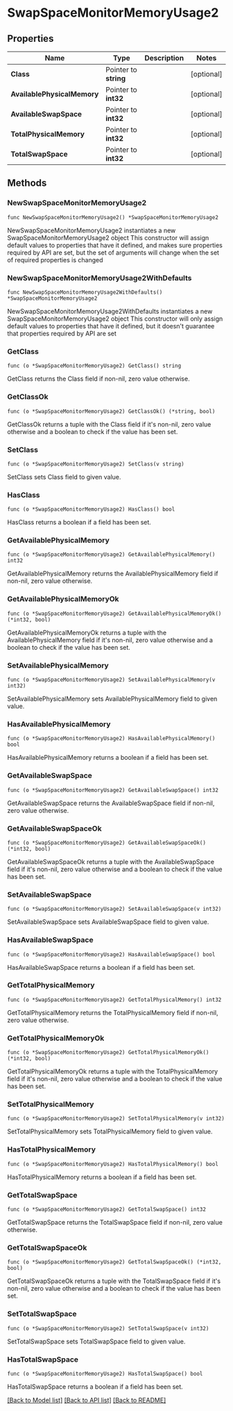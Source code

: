 # SwapSpaceMonitorMemoryUsage2

## Properties

Name | Type | Description | Notes
------------ | ------------- | ------------- | -------------
**Class** | Pointer to **string** |  | [optional] 
**AvailablePhysicalMemory** | Pointer to **int32** |  | [optional] 
**AvailableSwapSpace** | Pointer to **int32** |  | [optional] 
**TotalPhysicalMemory** | Pointer to **int32** |  | [optional] 
**TotalSwapSpace** | Pointer to **int32** |  | [optional] 

## Methods

### NewSwapSpaceMonitorMemoryUsage2

`func NewSwapSpaceMonitorMemoryUsage2() *SwapSpaceMonitorMemoryUsage2`

NewSwapSpaceMonitorMemoryUsage2 instantiates a new SwapSpaceMonitorMemoryUsage2 object
This constructor will assign default values to properties that have it defined,
and makes sure properties required by API are set, but the set of arguments
will change when the set of required properties is changed

### NewSwapSpaceMonitorMemoryUsage2WithDefaults

`func NewSwapSpaceMonitorMemoryUsage2WithDefaults() *SwapSpaceMonitorMemoryUsage2`

NewSwapSpaceMonitorMemoryUsage2WithDefaults instantiates a new SwapSpaceMonitorMemoryUsage2 object
This constructor will only assign default values to properties that have it defined,
but it doesn't guarantee that properties required by API are set

### GetClass

`func (o *SwapSpaceMonitorMemoryUsage2) GetClass() string`

GetClass returns the Class field if non-nil, zero value otherwise.

### GetClassOk

`func (o *SwapSpaceMonitorMemoryUsage2) GetClassOk() (*string, bool)`

GetClassOk returns a tuple with the Class field if it's non-nil, zero value otherwise
and a boolean to check if the value has been set.

### SetClass

`func (o *SwapSpaceMonitorMemoryUsage2) SetClass(v string)`

SetClass sets Class field to given value.

### HasClass

`func (o *SwapSpaceMonitorMemoryUsage2) HasClass() bool`

HasClass returns a boolean if a field has been set.

### GetAvailablePhysicalMemory

`func (o *SwapSpaceMonitorMemoryUsage2) GetAvailablePhysicalMemory() int32`

GetAvailablePhysicalMemory returns the AvailablePhysicalMemory field if non-nil, zero value otherwise.

### GetAvailablePhysicalMemoryOk

`func (o *SwapSpaceMonitorMemoryUsage2) GetAvailablePhysicalMemoryOk() (*int32, bool)`

GetAvailablePhysicalMemoryOk returns a tuple with the AvailablePhysicalMemory field if it's non-nil, zero value otherwise
and a boolean to check if the value has been set.

### SetAvailablePhysicalMemory

`func (o *SwapSpaceMonitorMemoryUsage2) SetAvailablePhysicalMemory(v int32)`

SetAvailablePhysicalMemory sets AvailablePhysicalMemory field to given value.

### HasAvailablePhysicalMemory

`func (o *SwapSpaceMonitorMemoryUsage2) HasAvailablePhysicalMemory() bool`

HasAvailablePhysicalMemory returns a boolean if a field has been set.

### GetAvailableSwapSpace

`func (o *SwapSpaceMonitorMemoryUsage2) GetAvailableSwapSpace() int32`

GetAvailableSwapSpace returns the AvailableSwapSpace field if non-nil, zero value otherwise.

### GetAvailableSwapSpaceOk

`func (o *SwapSpaceMonitorMemoryUsage2) GetAvailableSwapSpaceOk() (*int32, bool)`

GetAvailableSwapSpaceOk returns a tuple with the AvailableSwapSpace field if it's non-nil, zero value otherwise
and a boolean to check if the value has been set.

### SetAvailableSwapSpace

`func (o *SwapSpaceMonitorMemoryUsage2) SetAvailableSwapSpace(v int32)`

SetAvailableSwapSpace sets AvailableSwapSpace field to given value.

### HasAvailableSwapSpace

`func (o *SwapSpaceMonitorMemoryUsage2) HasAvailableSwapSpace() bool`

HasAvailableSwapSpace returns a boolean if a field has been set.

### GetTotalPhysicalMemory

`func (o *SwapSpaceMonitorMemoryUsage2) GetTotalPhysicalMemory() int32`

GetTotalPhysicalMemory returns the TotalPhysicalMemory field if non-nil, zero value otherwise.

### GetTotalPhysicalMemoryOk

`func (o *SwapSpaceMonitorMemoryUsage2) GetTotalPhysicalMemoryOk() (*int32, bool)`

GetTotalPhysicalMemoryOk returns a tuple with the TotalPhysicalMemory field if it's non-nil, zero value otherwise
and a boolean to check if the value has been set.

### SetTotalPhysicalMemory

`func (o *SwapSpaceMonitorMemoryUsage2) SetTotalPhysicalMemory(v int32)`

SetTotalPhysicalMemory sets TotalPhysicalMemory field to given value.

### HasTotalPhysicalMemory

`func (o *SwapSpaceMonitorMemoryUsage2) HasTotalPhysicalMemory() bool`

HasTotalPhysicalMemory returns a boolean if a field has been set.

### GetTotalSwapSpace

`func (o *SwapSpaceMonitorMemoryUsage2) GetTotalSwapSpace() int32`

GetTotalSwapSpace returns the TotalSwapSpace field if non-nil, zero value otherwise.

### GetTotalSwapSpaceOk

`func (o *SwapSpaceMonitorMemoryUsage2) GetTotalSwapSpaceOk() (*int32, bool)`

GetTotalSwapSpaceOk returns a tuple with the TotalSwapSpace field if it's non-nil, zero value otherwise
and a boolean to check if the value has been set.

### SetTotalSwapSpace

`func (o *SwapSpaceMonitorMemoryUsage2) SetTotalSwapSpace(v int32)`

SetTotalSwapSpace sets TotalSwapSpace field to given value.

### HasTotalSwapSpace

`func (o *SwapSpaceMonitorMemoryUsage2) HasTotalSwapSpace() bool`

HasTotalSwapSpace returns a boolean if a field has been set.


[[Back to Model list]](../README.md#documentation-for-models) [[Back to API list]](../README.md#documentation-for-api-endpoints) [[Back to README]](../README.md)


